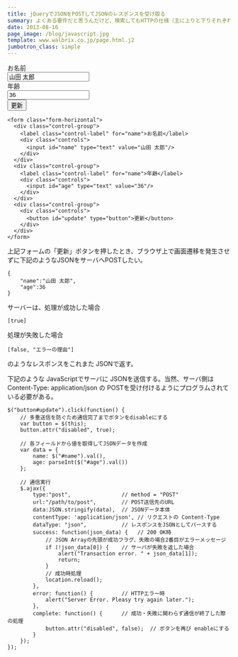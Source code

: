 ```yaml
---
title: jQueryでJSONをPOSTしてJSONのレスポンスを受け取る
summary: よくある要件だと思うんだけど、検索してもHTTPの仕様（主に上りと下りそれぞれのcontent-typeのこと）についてよく理解した上で書かれていそうな良い情報が上位に出てこないので自分用にメモしておく。
date: 2013-08-16
page_image: /blog/javascript.jpg
template: www.walbrix.co.jp/page.html.j2
jumbotron_class: simple
---
```

<form class="form-horizontal">
  <div class="control-group">
    <label class="control-label" for="name">お名前</label>
    <div class="controls">
      <input id="name" type="text" value="山田 太郎"/>
    </div>
  </div>
  <div class="control-group">
    <label class="control-label" for="name">年齢</label>
    <div class="controls">
      <input id="age" type="text" value="36"/>
    </div>
  </div>
  <div class="control-group">
    <div class="controls">
      <button id="update" type="button">更新</button>
    </div>
  </div>
</form>

```
<form class="form-horizontal">
  <div class="control-group">
    <label class="control-label" for="name">お名前</label>
    <div class="controls">
      <input id="name" type="text" value="山田 太郎"/>
    </div>
  </div>
  <div class="control-group">
    <label class="control-label" for="name">年齢</label>
    <div class="controls">
      <input id="age" type="text" value="36"/>
    </div>
  </div>
  <div class="control-group">
    <div class="controls">
      <button id="update" type="button">更新</button>
    </div>
  </div>
</form>
```

上記フォームの「更新」ボタンを押したとき、ブラウザ上で画面遷移を発生させずに下記のようなJSONをサーバへPOSTしたい。

```
{
    "name":"山田 太郎",
    "age":36
}
```

サーバーは、処理が成功した場合

```
[true]
```

処理が失敗した場合

```
[false, "エラーの理由"]
```

のようなレスポンスをこれまた JSONで返す。

下記のような JavaScriptでサーバに JSONを送信する。当然、サーバ側は Content-Type: application/json の POSTを受け付けるようにプログラムされている必要がある。

```
$("button#update").click(function() {
    // 多重送信を防ぐため通信完了までボタンをdisableにする
    var button = $(this);
    button.attr("disabled", true);

    // 各フィールドから値を取得してJSONデータを作成
    var data = {
        name: $("#name").val(),
        age: parseInt($("#age").val())
    };

    // 通信実行
    $.ajax({
        type:"post",                // method = "POST"
        url:"/path/to/post",        // POST送信先のURL
        data:JSON.stringify(data),  // JSONデータ本体
        contentType: 'application/json', // リクエストの Content-Type
        dataType: "json",           // レスポンスをJSONとしてパースする
        success: function(json_data) {   // 200 OK時
            // JSON Arrayの先頭が成功フラグ、失敗の場合2番目がエラーメッセージ
            if (!json_data[0]) {    // サーバが失敗を返した場合
                alert("Transaction error. " + json_data[1]);
                return;
            }
            // 成功時処理
            location.reload();
        },
        error: function() {         // HTTPエラー時
            alert("Server Error. Pleasy try again later.");
        },
        complete: function() {      // 成功・失敗に関わらず通信が終了した際の処理
            button.attr("disabled", false);  // ボタンを再び enableにする
        }
    });
});
```
